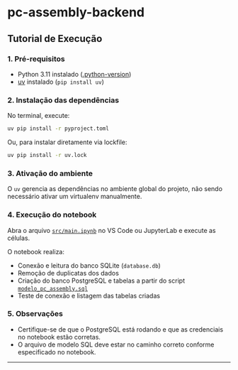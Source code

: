 # pc-assembly-backend

## Tutorial de Execução

### 1. Pré-requisitos

- Python 3.11 instalado ([.python-version](.python-version))
- [uv](https://github.com/astral-sh/uv) instalado (`pip install uv`)

### 2. Instalação das dependências

No terminal, execute:

```sh
uv pip install -r pyproject.toml
```

Ou, para instalar diretamente via lockfile:

```sh
uv pip install -r uv.lock
```

### 3. Ativação do ambiente

O `uv` gerencia as dependências no ambiente global do projeto, não sendo necessário ativar um virtualenv manualmente.

### 4. Execução do notebook

Abra o arquivo [`src/main.ipynb`](src/main.ipynb) no VS Code ou JupyterLab e execute as células.

O notebook realiza:
- Conexão e leitura do banco SQLite (`database.db`)
- Remoção de duplicatas dos dados
- Criação do banco PostgreSQL e tabelas a partir do script [`modelo_pc_assembly.sql`](modelo_pc_assembly.sql)
- Teste de conexão e listagem das tabelas criadas

### 5. Observações

- Certifique-se de que o PostgreSQL está rodando e que as credenciais no notebook estão corretas.
- O arquivo de modelo SQL deve estar no caminho correto conforme especificado no notebook.

---
